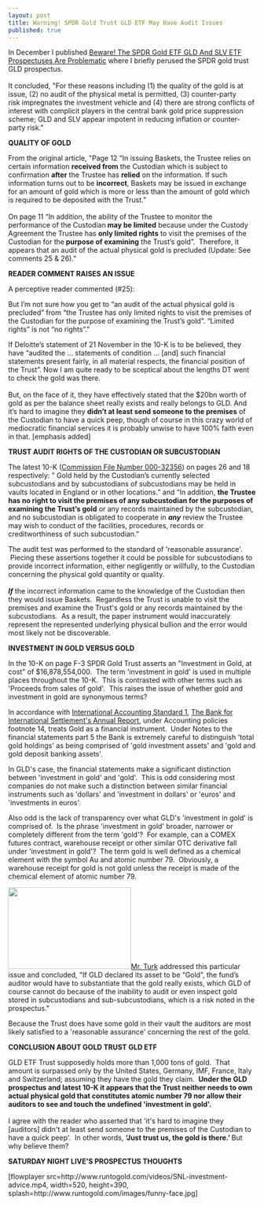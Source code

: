 ```yaml
---
layout: post
title: Warning! SPDR Gold Trust GLD ETF May Have Audit Issues
published: true
---
```

<p>In December I published <a href="http://www.runtogold.com/2008/12/a-problem-with-gld-and-slv-etfs/" target="_blank">Beware! The SPDR Gold ETF GLD And SLV ETF Prospectuses Are Problematic</a> where I briefly perused the SPDR gold trust GLD prospectus.  <br/><br/>It concluded, "For these reasons including (1) the quality of the gold is at issue, (2) no audit of the physical metal is permitted, (3) counter-party risk impregnates the investment vehicle and (4) there are strong conflicts of interest with complicit players in the central bank gold price suppression scheme; GLD and SLV appear impotent in reducing inflation or counter-party risk."</p>
<p><strong>QUALITY OF GOLD</strong></p>
<p>From the original article, "Page 12 “In issuing Baskets, the Trustee relies on certain information <strong>received from</strong> the Custodian which is subject to confirmation <strong>after</strong> the Trustee has <strong>relied</strong> on the information.  If such information turns out to be <strong>incorrect</strong>, Baskets may be issued in exchange for an amount of gold which is more or less than the amount of gold which is required to be deposited with the Trust.”<br/><br/>  On page 11 “In addition, the ability of the Trustee to monitor the performance of the Custodian<strong> may be limited</strong> because under the Custody Agreement the Trustee has <strong>only limited rights</strong> to visit the premises of the Custodian for the<strong> purpose of examining</strong> the Trust’s gold”.  Therefore, it appears that an audit of the actual physical gold is precluded (Update:  See comments 25 &amp; 26)."</p>
<p><strong>READER COMMENT RAISES AN ISSUE</strong></p>
<p>A perceptive reader commented (#25):</p>
<p>But I’m not sure how you get to “an audit of the actual physical gold is precluded” from “the Trustee has only limited rights to visit the premises of the Custodian for the purpose of examining the Trust’s gold”. “Limited rights” is not “no rights”."</p>
<p>If Deloitte’s statement of 21 November in the 10-K is to be believed, they have “audited the … statements of condition … [and] such financial statements present fairly, in all material respects, the financial position of the Trust”. Now I am quite ready to be sceptical about the lengths DT went to check the gold was there.<br/><br/> But, on the face of it, they have effectively stated that the $20bn worth of gold as per the balance sheet really exists and really belongs to GLD. And it’s hard to imagine they <strong>didn’t at least send someone to the premises</strong> of the Custodian to have a quick peep, though of course in this crazy world of mediocratic financial services it is probably unwise to have 100% faith even in that. [emphasis added]</p>
<p><strong>TRUST AUDIT RIGHTS OF THE CUSTODIAN OR SUBCUSTODIAN</strong></p>
<p>The latest 10-K (<a href="http://www.spdrgoldshares.com/assets/file/stg/pdf/10k_Sept08.pdf" target="_blank">Commission File Number 000-32356</a>) on pages 26 and 18 respectively: ” Gold held by the Custodian’s currently selected subcustodians and by subcustodians of subcustodians may be held in vaults located in England or in other locations.” and “In addition, <strong>the Trustee has no right to visit the premises of any subcustodian for the purposes of examining the Trust’s gold</strong> or any records maintained by the subcustodian, and no subcustodian is obligated to cooperate in <strong><em>any</em></strong> review the Trustee may wish to conduct of the facilities, procedures, records or creditworthiness of such subcustodian.”</p>
<p>The audit test was performed to the standard of 'reasonable assurance'.  Piecing these assertions together it could be possible for subcustodians to provide incorrect information, either negligently or willfully, to the Custodian concerning the physical gold quantity or quality.<br/><br/> <strong><em>If</em></strong> the incorrect information came to the knowledge of the Custodian then they would issue Baskets.  Regardless the Trust is unable to visit the premises and examine the Trust's gold or any records maintained by the subcustodians.  As a result, the paper instrument would inaccurately represent the represented underlying physical bullion and the error would most likely not be discoverable.</p>
<p><strong>INVESTMENT IN GOLD VERSUS GOLD</strong></p>
<p>In the 10-K on page F-3 SPDR Gold Trust asserts an "Investment in Gold, at cost" of $16,878,554,000.  The term 'investment in gold' is used in multiple places throughout the 10-K.  This is contrasted with other terms such as 'Proceeds from sales of gold'.  This raises the issue of whether gold and investment in gold are synonymous terms?</p>
<p>In accordance with <a href="http://www.runtogold.com/2008/08/us-dollar-in-hyperinflation/" target="_blank">International Accounting Standard 1</a>, <a href="http://www.runtogold.com/images/ar2008e.pdf" target="_blank">The Bank for International Settlement's Annual Report</a>, under Accounting policies footnote 14, treats Gold as a financial instrument.  Under Notes to the financial statements part 5 the Bank is extremely careful to distinguish 'total gold holdings' as being comprised of 'gold investment assets' and 'gold and gold deposit banking assets'.</p>
<p>In GLD's case, the financial statements make a significant distinction between 'investment in gold' and 'gold'.  This is odd considering most companies do not make such a distinction between similar financial instruments such as 'dollars' and 'investment in dollars' or 'euros' and 'investments in euros'.</p>
<p>Also odd is the lack of transparency over what GLD's 'investment in gold' is comprised of.  Is the phrase 'investment in gold' broader, narrower or completely different from the term 'gold'?  For example, can a COMEX futures contract, warehouse receipt or other similar OTC derivative fall under 'investment in gold'?  The term gold is well defined as a chemical element with the symbol Au and atomic number 79.  Obviously, a warehouse receipt for gold is not gold unless the receipt is made of the chemical element of atomic number 79.</p>
<p><a href="http://www.financialsense.com/editorials/turk/2007/0305.html" target="_blank"><img class="alignright" title="GLD vault" src="{{ site.baseurl }}/images/GLDvault.jpg" alt="" width="250" height="166" />Mr. Turk</a> addressed this particular issue and concluded, "If GLD declared its asset to be “Gold”, the fund’s auditor would have to substantiate that the gold really exists, which GLD of course cannot do because of the inability to audit or even inspect gold stored in subcustodians and sub-subcustodians, which is a risk noted in the prospectus."</p>
<p>Because the Trust does have some gold in their vault the auditors are most likely satisfied to a 'reasonable assurance' concerning the rest of the gold.</p>
<p><strong>CONCLUSION ABOUT GOLD TRUST GLD ETF</strong></p>
<p>GLD ETF Trust supposedly holds more than 1,000 tons of gold.  That amount is surpassed only by the United States, Germany, IMF, France, Italy and Switzerland; assuming they have the gold they claim.  <strong>Under the GLD prospectus and latest 10-K it appears that the Trust neither needs to own actual physical gold that constitutes atomic number 79 nor allow their auditors to see and touch the undefined 'investment in gold'.</strong> <br/><br/>I agree with the reader who asserted that 'it's hard to imagine they [auditors] didn't at least send someone to the premises of the Custodian to have a quick peep'.  In other words, <strong>‘Just trust us, the gold is there.’ <span style="font-weight: normal;"> But why believe them?</span></strong></p>
<p><strong>SATURDAY NIGHT LIVE'S PROSPECTUS THOUGHTS</strong></p>
<p>[flowplayer src=http://www.runtogold.com/videos/SNL-investment-advice.mp4, width=520, height=390, splash=http://www.runtogold.com/images/funny-face.jpg]</p>
<p><strong><span style="font-weight: normal;"><br />
</span></strong></p>
